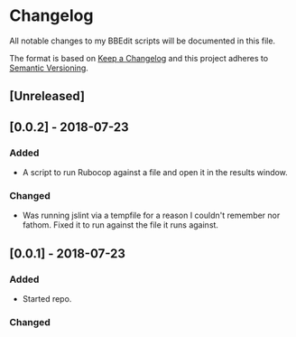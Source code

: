 # Changelog
All notable changes to my BBEdit scripts will be documented in this file.

The format is based on [Keep a Changelog](http://keepachangelog.com/en/1.0.0/)
and this project adheres to [Semantic Versioning](http://semver.org/spec/v2.0.0.html).

## [Unreleased]

## [0.0.2] - 2018-07-23

### Added

- A script to run Rubocop against a file and open it in the results window.

### Changed

- Was running jslint via a tempfile for a reason I couldn't remember nor fathom. Fixed it to run against the file it runs against.

## [0.0.1] - 2018-07-23

### Added
- Started repo.

### Changed